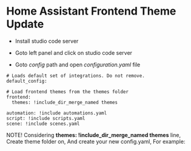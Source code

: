 # Home Assistant Frontend Theme Update


- Install studio code server 

- Goto left panel and click on studio code server 

- Goto *config* path and open *configuration.yaml* file

```code
# Loads default set of integrations. Do not remove.
default_config:

# Load frontend themes from the themes folder
frontend:
  themes: !include_dir_merge_named themes

automation: !include automations.yaml
script: !include scripts.yaml
scene: !include scenes.yaml

```

NOTE! Considering __themes: !include_dir_merge_named themes__ line, Create theme folder on, And create your new config.yaml, For example:

